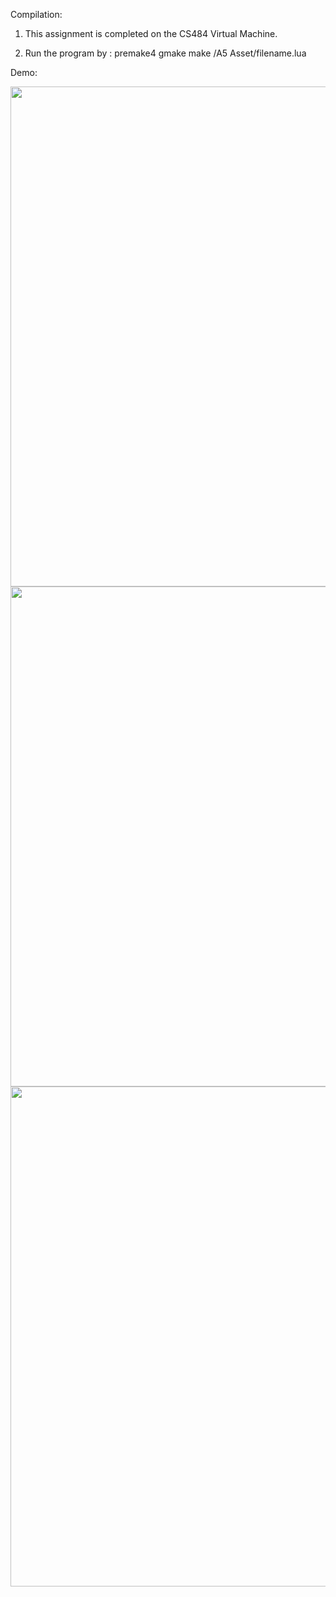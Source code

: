 Compilation:
1. This assignment is completed on the CS484 Virtual Machine.

2. Run the program by : 
premake4 gmake
make
/A5 Asset/filename.lua

Demo:

<img src="https://github.com/DaveHJT/RayTracing-Project/blob/main/render/frame0057.png?raw=true" width="800">
<img src="https://github.com/DaveHJT/RayTracing-Project/blob/main/render/records/refraction%20test%201.6.png?raw=true" width="800">
<img src="https://github.com/DaveHJT/RayTracing-Project/blob/main/render/records/frame0000.png?raw=true" width="800">
